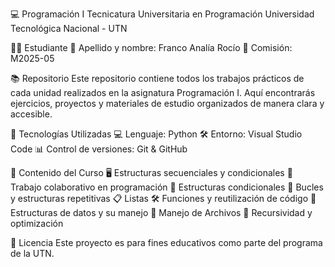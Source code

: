 💻 Programación I
Tecnicatura Universitaria en Programación
Universidad Tecnológica Nacional - UTN

👨‍🎓 Estudiante
📝 Apellido y nombre: Franco Analía Rocío
🎯 Comisión: M2025-05

📚 Repositorio
Este repositorio contiene todos los trabajos prácticos de cada unidad realizados en la asignatura Programación I.
Aquí encontrarás ejercicios, proyectos y materiales de estudio organizados de manera clara y accesible.

🚀 Tecnologías Utilizadas
💻 Lenguaje: Python
🛠️ Entorno: Visual Studio Code
📊 Control de versiones: Git & GitHub

📖 Contenido del Curso
🖥️ Estructuras secuenciales y condicionales
🤝 Trabajo colaborativo en programación
🔀 Estructuras condicionales
🔄 Bucles y estructuras repetitivas
📋 Listas
🛠️ Funciones y reutilización de código
📂 Estructuras de datos y su manejo
💾 Manejo de Archivos
🔁 Recursividad y optimización

📜 Licencia
Este proyecto es para fines educativos como parte del programa de la UTN.
